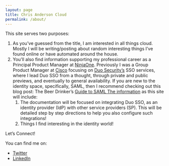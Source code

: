 ```yaml
---
layout: page
title: Chris Anderson Cloud
permalink: /about/
---
```


This site serves two purposes:

1. As you’ve guessed from the title, I am interested in all things cloud. Mostly I will be writing/posting about random interesting things I’ve found online or have automated around the house.
1. You’ll also find information supporting my professional career as a Principal Product Manager at [NinjaOne](http://ninjaone.com). Previously I was a Group Product Manager at [Cisco](https://cisco.com) focusing on [Duo Security’s](https://duo.com) SSO services, where I lead Duo SSO from a thought, through private and public previews, and eventually to general availability. If you are new to the identity space, specifically, SAML, then I recommend checking out this blog post: The Beer Drinker’s [Guide to SAML The information](https://duo.com/blog/the-beer-drinkers-guide-to-saml) as this site will include:
   1. The documentation will be focused on integrating Duo SSO, as an identity provider (IdP) with other service providers (SP). This will be detailed step by step directions to help you also configure such integrations!
   1. Things I find interesting in the identity world!

Let’s Connect!

You can find me on:
* [Twitter](https://twitter.com/christodd10)
* [LinkedIn](https://linkedin.com/in/christanderson)
